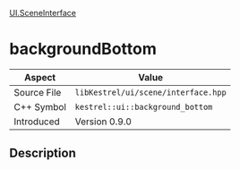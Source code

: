 [UI.SceneInterface](index)
# backgroundBottom
| Aspect | Value |
| --- | --- |
| Source File | `libKestrel/ui/scene/interface.hpp` |
| C++ Symbol | `kestrel::ui::background_bottom` |
| Introduced | Version 0.9.0 |
## Description

